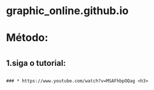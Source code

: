 # graphic_online.github.io

# Método: <h1>
  ## 1.siga o tutorial: <h2>
    ### * https://www.youtube.com/watch?v=MSAFhbpOQag <h3>
